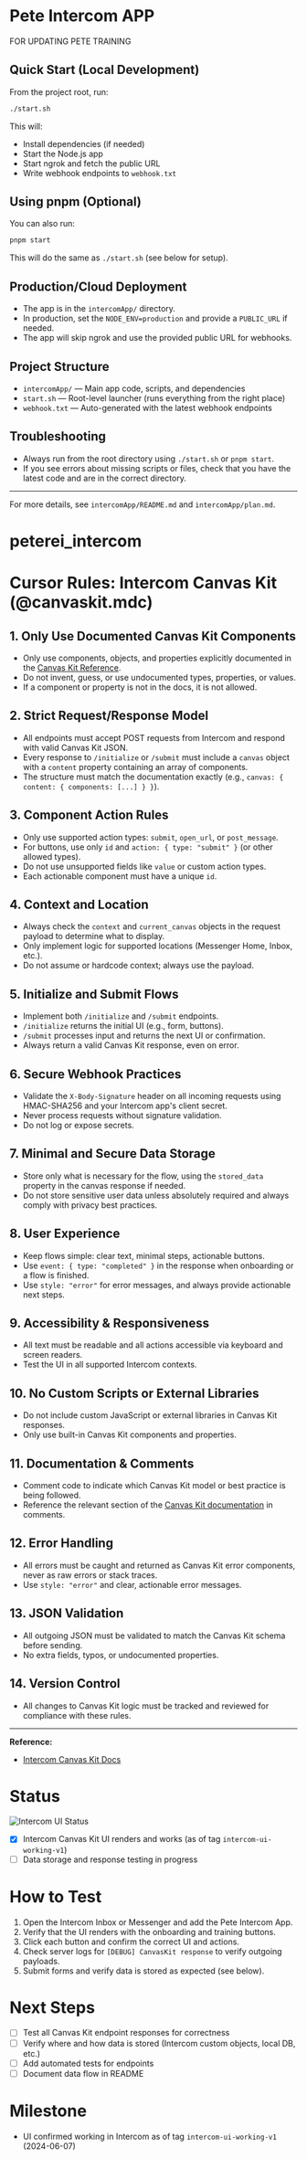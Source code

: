 # Pete Intercom APP 

FOR UPDATING PETE TRAINING



## Quick Start (Local Development)

From the project root, run:

```sh
./start.sh
```

This will:

- Install dependencies (if needed)
- Start the Node.js app
- Start ngrok and fetch the public URL
- Write webhook endpoints to `webhook.txt`

## Using pnpm (Optional)

You can also run:

```sh
pnpm start
```

This will do the same as `./start.sh` (see below for setup).

## Production/Cloud Deployment

- The app is in the `intercomApp/` directory.
- In production, set the `NODE_ENV=production` and provide a `PUBLIC_URL` if needed.
- The app will skip ngrok and use the provided public URL for webhooks.

## Project Structure

- `intercomApp/` — Main app code, scripts, and dependencies
- `start.sh` — Root-level launcher (runs everything from the right place)
- `webhook.txt` — Auto-generated with the latest webhook endpoints

## Troubleshooting

- Always run from the root directory using `./start.sh` or `pnpm start`.
- If you see errors about missing scripts or files, check that you have the latest code and are in the correct directory.

---

For more details, see `intercomApp/README.md` and `intercomApp/plan.md`.

# peterei_intercom

# Cursor Rules: Intercom Canvas Kit (@canvaskit.mdc)

## 1. Only Use Documented Canvas Kit Components

- Only use components, objects, and properties explicitly documented in the [Canvas Kit Reference](https://developers.intercom.com/canvas-kit-reference/reference/components).
- Do not invent, guess, or use undocumented types, properties, or values.
- If a component or property is not in the docs, it is not allowed.

## 2. Strict Request/Response Model

- All endpoints must accept POST requests from Intercom and respond with valid Canvas Kit JSON.
- Every response to `/initialize` or `/submit` must include a `canvas` object with a `content` property containing an array of components.
- The structure must match the documentation exactly (e.g., `canvas: { content: { components: [...] } }`).

## 3. Component Action Rules

- Only use supported action types: `submit`, `open_url`, or `post_message`.
- For buttons, use only `id` and `action: { type: "submit" }` (or other allowed types).
- Do not use unsupported fields like `value` or custom action types.
- Each actionable component must have a unique `id`.

## 4. Context and Location

- Always check the `context` and `current_canvas` objects in the request payload to determine what to display.
- Only implement logic for supported locations (Messenger Home, Inbox, etc.).
- Do not assume or hardcode context; always use the payload.

## 5. Initialize and Submit Flows

- Implement both `/initialize` and `/submit` endpoints.
- `/initialize` returns the initial UI (e.g., form, buttons).
- `/submit` processes input and returns the next UI or confirmation.
- Always return a valid Canvas Kit response, even on error.

## 6. Secure Webhook Practices

- Validate the `X-Body-Signature` header on all incoming requests using HMAC-SHA256 and your Intercom app's client secret.
- Never process requests without signature validation.
- Do not log or expose secrets.

## 7. Minimal and Secure Data Storage

- Store only what is necessary for the flow, using the `stored_data` property in the canvas response if needed.
- Do not store sensitive user data unless absolutely required and always comply with privacy best practices.

## 8. User Experience

- Keep flows simple: clear text, minimal steps, actionable buttons.
- Use `event: { type: "completed" }` in the response when onboarding or a flow is finished.
- Use `style: "error"` for error messages, and always provide actionable next steps.

## 9. Accessibility & Responsiveness

- All text must be readable and all actions accessible via keyboard and screen readers.
- Test the UI in all supported Intercom contexts.

## 10. No Custom Scripts or External Libraries

- Do not include custom JavaScript or external libraries in Canvas Kit responses.
- Only use built-in Canvas Kit components and properties.

## 11. Documentation & Comments

- Comment code to indicate which Canvas Kit model or best practice is being followed.
- Reference the relevant section of the [Canvas Kit documentation](https://developers.intercom.com/docs/canvas-kit) in comments.

## 12. Error Handling

- All errors must be caught and returned as Canvas Kit error components, never as raw errors or stack traces.
- Use `style: "error"` and clear, actionable error messages.

## 13. JSON Validation

- All outgoing JSON must be validated to match the Canvas Kit schema before sending.
- No extra fields, typos, or undocumented properties.

## 14. Version Control

- All changes to Canvas Kit logic must be tracked and reviewed for compliance with these rules.

---

**Reference:**

- [Intercom Canvas Kit Docs](https://developers.intercom.com/docs/canvas-kit)

# Status

![Intercom UI Status](https://img.shields.io/badge/Intercom%20UI-working-brightgreen)

- [x] Intercom Canvas Kit UI renders and works (as of tag `intercom-ui-working-v1`)
- [ ] Data storage and response testing in progress

# How to Test

1. Open the Intercom Inbox or Messenger and add the Pete Intercom App.
2. Verify that the UI renders with the onboarding and training buttons.
3. Click each button and confirm the correct UI and actions.
4. Check server logs for `[DEBUG] CanvasKit response` to verify outgoing payloads.
5. Submit forms and verify data is stored as expected (see below).

# Next Steps

- [ ] Test all Canvas Kit endpoint responses for correctness
- [ ] Verify where and how data is stored (Intercom custom objects, local DB, etc.)
- [ ] Add automated tests for endpoints
- [ ] Document data flow in README

# Milestone

- UI confirmed working in Intercom as of tag `intercom-ui-working-v1` (2024-06-07)
